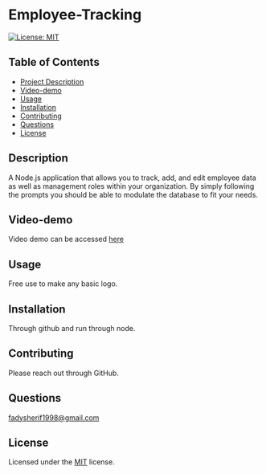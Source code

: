 # Employee-Tracking
[![License: MIT](https://img.shields.io/badge/License-MIT-yellow.svg)](https://opensource.org/licenses/MIT)
    
## Table of Contents
- [Project Description](#Description)
- [Video-demo](#Video-demo)
- [Usage](#Usage)
- [Installation](#Installation)
- [Contributing](#Contributing)
- [Questions](#Questions)
- [License](#License)

## Description
A Node.js application that allows you to track, add, and edit employee data as well as management roles within your organization. By simply following the prompts you should be able to modulate the database to fit your needs. 
## Video-demo
Video demo can be accessed [here](https://youtu.be/v6CWUtHllvo)

## Usage
Free use to make any basic logo.

## Installation
Through github and run through node.

## Contributing
Please reach out through GitHub.

## Questions
fadysherif1998@gmail.com

## License
Licensed under the [MIT](https://choosealicense.com/licenses/mit/) license.
